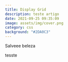 ```yaml
---
title: Display Grid
description: teste artigo
date: 2021-09-25 09:35:09
image: assets/img/cover.png
category: css
background: "#2DA0C3"
---
```

Salveee beleza

tesste